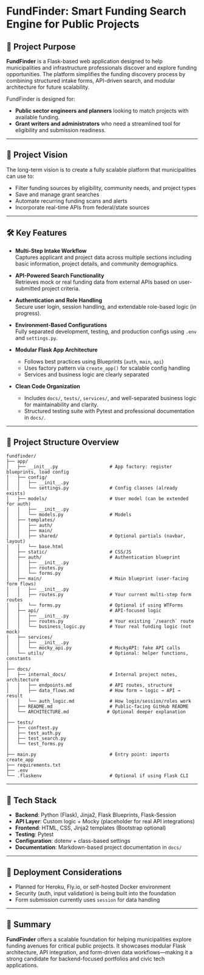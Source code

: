 # FundFinder: Smart Funding Search Engine for Public Projects

## 🎯 Project Purpose

**FundFinder** is a Flask-based web application designed to help municipalities and infrastructure professionals discover and explore funding opportunities. The platform simplifies the funding discovery process by combining structured intake forms, API-driven search, and modular architecture for future scalability.

FundFinder is designed for:
- **Public sector engineers and planners** looking to match projects with available funding.
- **Grant writers and administrators** who need a streamlined tool for eligibility and submission readiness.

---

## 🧠 Project Vision

The long-term vision is to create a fully scalable platform that municipalities can use to:
- Filter funding sources by eligibility, community needs, and project types
- Save and manage grant searches
- Automate recurring funding scans and alerts
- Incorporate real-time APIs from federal/state sources

---

## 🛠️ Key Features

- **Multi-Step Intake Workflow**  
  Captures applicant and project data across multiple sections including basic information, project details, and community demographics.

- **API-Powered Search Functionality**  
  Retrieves mock or real funding data from external APIs based on user-submitted project criteria.

- **Authentication and Role Handling**  
  Secure user login, session handling, and extendable role-based logic (in progress).

- **Environment-Based Configurations**  
  Fully separated development, testing, and production configs using `.env` and `settings.py`.

- **Modular Flask App Architecture**  
  - Follows best practices using Blueprints (`auth`, `main`, `api`)
  - Uses factory pattern via `create_app()` for scalable config handling
  - Services and business logic are clearly separated

- **Clean Code Organization**  
  - Includes `docs/`, `tests/`, `services/`, and well-separated business logic for maintainability and clarity.
  - Structured testing suite with Pytest and professional documentation in `docs/`.

---

## 📁 Project Structure Overview

```
fundfinder/
├── app/
│   ├── __init__.py                   # App factory: register blueprints, load config
│   ├── config/                
│   │   ├── __init__.py
│   │   └── settings.py               # Config classes (already exists)
│   ├── models/                       # User model (can be extended for auth)
│   │   ├── __init__.py
│   │   └── models.py                 # Models
│   ├── templates/
│   │   ├── auth/
│   │   ├── main/
│   │   ├── shared/                   # Optional partials (navbar, layout)
│   │   └── base.html
│   ├── static/                       # CSS/JS
│   ├── auth/                         # Authentication blueprint
│   │   ├── __init__.py
│   │   ├── routes.py
│   │   └── forms.py
│   ├── main/                         # Main blueprint (user-facing form flows)
│   │   ├── __init__.py
│   │   ├── routes.py                 # Your current multi-step form routes
│   │   └── forms.py                  # Optional if using WTForms
│   ├── api/                          # API-focused logic
│   │   ├── __init__.py
│   │   ├── routes.py                 # Your existing `/search` route
│   │   └── business_logic.py         # Your real funding logic (not mock)
│   ├── services/
│   │   ├── __init__.py
│   │   └── mocky_api.py              # MockyAPI: fake API calls
│   └── utils/                        # Optional: helper functions, constants 
│
├── docs/
│   ├── internal_docs/                # Internal project notes, architecture
│   │   ├── endpoints.md              # API routes, structure
│   │   ├── data_flows.md             # How form → logic → API → result
│   │   └── auth_logic.md             # How login/session/roles work
│   ├── README.md                     # Public-facing GitHub README
│   └── ARCHITECTURE.md              # Optional deeper explanation
│
├── tests/
│   ├── conftest.py
│   ├── test_auth.py
│   ├── test_search.py
│   └── test_forms.py
│
├── main.py                           # Entry point: imports create_app
├── requirements.txt
├── .env
└── .flaskenv                         # Optional if using Flask CLI  
```

---

## 🧪 Tech Stack

- **Backend**: Python (Flask), Jinja2, Flask Blueprints, Flask-Session
- **API Layer**: Custom logic + Mocky (placeholder for real API integrations)
- **Frontend**: HTML, CSS, Jinja2 templates (Bootstrap optional)
- **Testing**: Pytest
- **Configuration**: dotenv + class-based settings
- **Documentation**: Markdown-based project documentation in `docs/`

---

## 🚀 Deployment Considerations

- Planned for Heroku, Fly.io, or self-hosted Docker environment
- Security (auth, input validation) is being built into the foundation
- Form submission currently uses `session` for data handling

---

## 🚀 Summary

**FundFinder** offers a scalable foundation for helping municipalities explore funding avenues for critical public projects. It showcases modular Flask architecture, API integration, and form-driven data workflows—making it a strong candidate for backend-focused portfolios and civic tech applications.